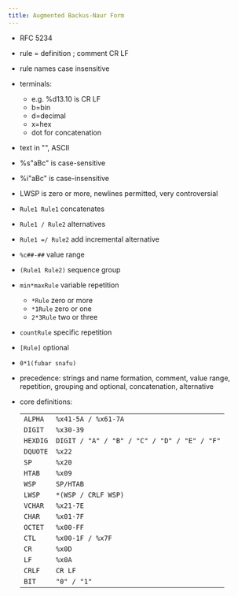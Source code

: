 ```yaml
---
title: Augmented Backus-Naur Form
---
```


- RFC 5234
- rule = definition ; comment CR LF
- rule names case insensitive
- terminals:
  - e.g. %d13.10 is CR LF
  - b=bin
  - d=decimal
  - x=hex
  - dot for concatenation
- text in "", ASCII
- %s"aBc" is case-sensitive
- %i"aBc" is case-insensitive
- LWSP is zero or more, newlines permitted, very controversial
- `Rule1 Rule1` concatenates
- `Rule1 / Rule2` alternatives
- `Rule1 =/ Rule2` add incremental alternative
- `%c##-##` value range
- `(Rule1 Rule2)` sequence group
- `min*maxRule` variable repetition
  - `*Rule` zero or more
  - `*1Rule` zero or one
  - `2*3Rule` two or three
- `countRule` specific repetition
- `[Rule]` optional
- `0*1(fubar snafu)`
- precedence: strings and name formation, comment, value range, repetition, grouping and optional, concatenation, alternative
- core definitions:

  <table>
  <tr><td><code>ALPHA</code></td><td><code>%x41-5A / %x61-7A</code></td></tr>
  <tr><td><code>DIGIT</code></td><td><code>%x30-39</code></td></tr>
  <tr><td><code>HEXDIG</code></td><td><code>DIGIT / "A" / "B" / "C" / "D" / "E" / "F"</code></td></tr>
  <tr><td><code>DQUOTE</code></td><td><code>%x22</code></td></tr>
  <tr><td><code>SP</code></td><td><code>%x20</code></td></tr>
  <tr><td><code>HTAB</code></td><td><code>%x09</code></td></tr>
  <tr><td><code>WSP</code></td><td><code>SP/HTAB</code></td></tr>
  <tr><td><code>LWSP</code></td><td><code>*(WSP / CRLF WSP)</code></td></tr>
  <tr><td><code>VCHAR</code></td><td><code>%x21-7E</code></td></tr>
  <tr><td><code>CHAR</code></td><td><code>%x01-7F</code></td></tr>
  <tr><td><code>OCTET</code></td><td><code>%x00-FF</code></td></tr>
  <tr><td><code>CTL</code></td><td><code>%x00-1F / %x7F</code></td></tr>
  <tr><td><code>CR</code></td><td><code>%x0D</code></td></tr>
  <tr><td><code>LF</code></td><td><code>%x0A</code></td></tr>
  <tr><td><code>CRLF</code></td><td><code>CR LF</code></td></tr>
  <tr><td><code>BIT</code></td><td><code>"0" / "1"</code></td></tr>
  </table>
